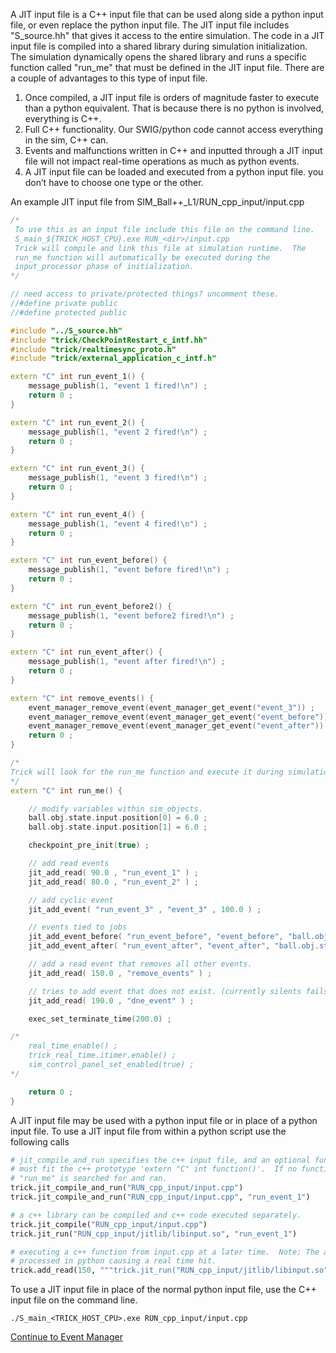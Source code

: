 A JIT input file is a C++ input file that can be used along side a python input file, or even replace the python input file.  The JIT input file includes "S_source.hh" that gives it access to the entire simulation.  The code in a JIT input file is compiled into a shared library during simulation initialization.  The simulation dynamically opens the shared library and runs a specific function called "run_me" that must be defined in the JIT input file.  There are a couple of advantages to this type of input file.

1.  Once compiled, a JIT input file is orders of magnitude faster to execute than a python equivalent.  That is because there is no python is involved, everything is C++.
2. Full C++ functionality.  Our SWIG/python code cannot access everything in the sim, C++ can.
3. Events and malfunctions written in C++ and inputted through a JIT input file will not impact real-time operations as much as python events.
4. A JIT input file can be loaded and executed from a python input file.  you don’t have to choose one type or the other.

An example JIT input file from SIM_Ball++_L1/RUN_cpp_input/input.cpp

```c++
/*
 To use this as an input file include this file on the command line.
 S_main_${TRICK_HOST_CPU}.exe RUN_<dir>/input.cpp
 Trick will compile and link this file at simulation runtime.  The
 run_me function will automatically be executed during the
 input_processor phase of initialization.
*/

// need access to private/protected things? uncomment these.
//#define private public
//#define protected public

#include "../S_source.hh"
#include "trick/CheckPointRestart_c_intf.hh"
#include "trick/realtimesync_proto.h"
#include "trick/external_application_c_intf.h"

extern "C" int run_event_1() {
    message_publish(1, "event 1 fired!\n") ;
    return 0 ;
}

extern "C" int run_event_2() {
    message_publish(1, "event 2 fired!\n") ;
    return 0 ;
}

extern "C" int run_event_3() {
    message_publish(1, "event 3 fired!\n") ;
    return 0 ;
}

extern "C" int run_event_4() {
    message_publish(1, "event 4 fired!\n") ;
    return 0 ;
}

extern "C" int run_event_before() {
    message_publish(1, "event before fired!\n") ;
    return 0 ;
}

extern "C" int run_event_before2() {
    message_publish(1, "event before2 fired!\n") ;
    return 0 ;
}

extern "C" int run_event_after() {
    message_publish(1, "event after fired!\n") ;
    return 0 ;
}

extern "C" int remove_events() {
    event_manager_remove_event(event_manager_get_event("event_3")) ;
    event_manager_remove_event(event_manager_get_event("event_before")) ;
    event_manager_remove_event(event_manager_get_event("event_after")) ;
    return 0 ;
}

/*
Trick will look for the run_me function and execute it during simulation initialization. 
*/
extern "C" int run_me() {

    // modify variables within sim_objects.
    ball.obj.state.input.position[0] = 6.0 ;
    ball.obj.state.input.position[1] = 6.0 ;

    checkpoint_pre_init(true) ;

    // add read events
    jit_add_read( 90.0 , "run_event_1" ) ;
    jit_add_read( 80.0 , "run_event_2" ) ;

    // add cyclic event
    jit_add_event( "run_event_3" , "event_3" , 100.0 ) ;

    // events tied to jobs
    jit_add_event_before( "run_event_before", "event_before", "ball.obj.state_print" ) ;
    jit_add_event_after( "run_event_after", "event_after", "ball.obj.state_print" ) ;

    // add a read event that removes all other events.
    jit_add_read( 150.0 , "remove_events" ) ;

    // tries to add event that does not exist. (currently silents fails)
    jit_add_read( 190.0 , "dne_event" ) ;

    exec_set_terminate_time(200.0) ;

/*
    real_time_enable() ;
    trick_real_time.itimer.enable() ;
    sim_control_panel_set_enabled(true) ;
*/

    return 0 ;
}
```

A JIT input file may be used with a python input file or in place of a python input file.  To use a JIT input file from within a python script use the following calls

```python
# jit_compile_and_run specifies the c++ input file, and an optional function name to run.  The function
# must fit the c++ prototype 'extern "C" int function()'.  If no function name is given, the function
# "run_me" is searched for and ran.
trick.jit_compile_and_run("RUN_cpp_input/input.cpp")
trick.jit_compile_and_run("RUN_cpp_input/input.cpp", "run_event_1")

# a c++ library can be compiled and c++ code executed separately.
trick.jit_compile("RUN_cpp_input/input.cpp")
trick.jit_run("RUN_cpp_input/jitlib/libinput.so", "run_event_1")

# executing a c++ function from input.cpp at a later time.  Note: The add_read call will still be
# processed in python causing a real time hit.
trick.add_read(150, """trick.jit_run("RUN_cpp_input/jitlib/libinput.so", "run_event_1")""")
```

To use a JIT input file in place of the normal python input file, use the C++ input file on the command line.

```
./S_main_<TRICK_HOST_CPU>.exe RUN_cpp_input/input.cpp
```

[Continue to Event Manager](Event-Manager)

